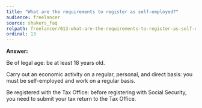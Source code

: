 ```yaml
---
title: "What are the requirements to register as self-employed?"
audience: freelancer
source: shakers_faq
relpath: freelancer/013-what-are-the-requirements-to-register-as-self-employed.md
ordinal: 13
---
```


**Answer:**

Be of legal age: be at least 18 years old.

Carry out an economic activity on a regular, personal, and direct basis: you must be self-employed and work on a regular basis.

Be registered with the Tax Office: before registering with Social Security, you need to submit your tax return to the Tax Office.
